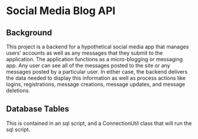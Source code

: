 # Social Media Blog API

## Background 

This project is a backend for a hypothetical social media app that manages users’ accounts as well as any messages that they submit to the application. The application functions as a micro-blogging or messaging app. Any user can see all of the messages posted to the site or any messages posted by a particular user. In either case, the backend delivers the data needed to display this information as well as process actions like logins, registrations, message creations, message updates, and message deletions.

## Database Tables 

This is contained in an sql script, and a ConnectionUtil class that will run the sql script.
